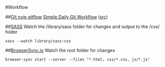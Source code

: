 #Workflow

##[Git nvie gitflow](https://www.atlassian.com/git/tutorials/comparing-workflows/feature-branch-workflow)
[Simple Daily Git Workflow](simple_git_daily_workflow.pdf) ([src](https://www.sonassi.com/wp-content/uploads/2012/07/simple_git_daily_workflow.pdf))

##[SASS](http://sass-lang.com/documentation/file.SASS_REFERENCE.html)
Watch the /library/sass folder for changes and output to the /css/ folder

    sass --watch library/sass:css

##[BrowserSync.io](http://browsersync.io/docs)
Watch the root folder for changes

    browser-sync start --server --files "*.html, css/*.css, js/*.js"